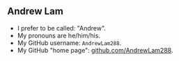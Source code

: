 
## Andrew Lam

- I prefer to be called: "Andrew".
- My pronouns are he/him/his.
- My GitHub username: `AndrewLam288`.
- My GitHub "home page": [github.com/AndrewLam288](https://github.com/AndrewLam288).
